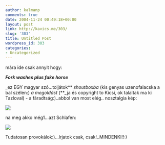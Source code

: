 ```yaml
---
author: kalmanp
comments: true
date: 2004-11-24 00:49:18+00:00
layout: post
link: http://kavics.me/303/
slug: '303'
title: Untitled Post
wordpress_id: 303
categories:
- Uncategorized
---
```


mára ide csak annyit hogy:




_**Fork washes plus fake horse**_




_ez EGY magyar szó...toljátok** _shoutboxba_ (kis genyas uzenofalacska a bal szélen:) _a megoldást_ (**_ja és copyright to Kicsi, ok talaltak ma ki Tazloval) - a fáradtság:)..abbol van most elég.. nosztalgia kép: 




![](http://kavics.freeblog.hu/Files/W.JPG)




na meg akko még1...azt Schlafen:




![](http://kavics.freeblog.hu/Files/g5r3s.JPG)




Tudatosan provokálok:)...írjatok csak, csak!..MINDENKI!!:)
